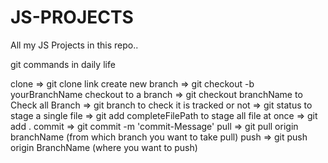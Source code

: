 # JS-PROJECTS
All my JS Projects in this repo..

git commands in daily life

clone  =>   git clone link
create new branch => git checkout -b yourBranchName
checkout to a branch => git checkout branchName
to Check all Branch => git branch
to check it is tracked or not => git status
to stage a single file => git add completeFilePath
to stage all file at once => git add .
commit => git commit -m 'commit-Message'
pull => git pull origin branchName (from which branch you want to take pull)
push => git push origin BranchName (where you want to push)